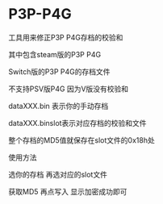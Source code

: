 # P3P-P4G
工具用来修正P3P P4G存档的校验和

其中包含steam版的P3P  P4G

Switch版的P3P P4G的存档文件

不支持PSV版P4G   因为V版没有校验和


dataXXX.bin 表示你的手动存档

dataXXX.binslot表示对应存档的校验和文件  

整个存档的MD5值就保存在slot文件的0x18h处

使用方法

选你的存档   再选对应的slot文件

获取MD5 再点写入  显示加密成功即可
